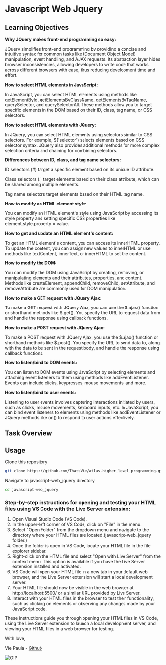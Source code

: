 # Javascript Web Jquery

## Learning Objectives

**Why JQuery makes front-end programming so easy:**

JQuery simplifies front-end programming by providing a concise and intuitive syntax for common tasks like  (Document Object Model) manipulation, event handling, and AJAX requests. Its abstraction layer hides browser inconsistencies, allowing developers to write code that works across different browsers with ease, thus reducing development time and effort.

**How to select HTML elements in JavaScript:**

In JavaScript, you can select HTML elements using methods like getElementById, getElementsByClassName, getElementsByTagName, querySelector, and querySelectorAll. These methods allow you to target specific elements in the DOM based on their ID, class, tag name, or CSS selectors.

**How to select HTML elements with JQuery:**

In JQuery, you can select HTML elements using selectors similar to CSS selectors. For example, $('selector') selects elements based on CSS selector syntax. JQuery also provides additional methods for more complex selection criteria and chaining for combining selectors.

**Differences between ID, class, and tag name selectors:**

ID selectors (#) target a specific element based on its unique ID attribute.

Class selectors (.) target elements based on their class attribute, which can be shared among multiple elements.

Tag name selectors target elements based on their HTML tag name.

**How to modify an HTML element style:**

You can modify an HTML element's style using JavaScript by accessing its style property and setting specific CSS properties like element.style.property = value.

**How to get and update an HTML element's content:**

To get an HTML element's content, you can access its innerHTML property. To update the content, you can assign new values to innerHTML or use methods like textContent, innerText, or innerHTML to set the content.

**How to modify the DOM:**

You can modify the DOM using JavaScript by creating, removing, or manipulating elements and their attributes, properties, and content. Methods like createElement, appendChild, removeChild, setAttribute, and removeAttribute are commonly used for DOM manipulation.

**How to make a GET request with JQuery Ajax:**

To make a GET request with JQuery Ajax, you can use the $.ajax() function or shorthand methods like $.get(). You specify the URL to request data from and handle the response using callback functions.

**How to make a POST request with JQuery Ajax:**

To make a POST request with JQuery Ajax, you use the $.ajax() function or shorthand methods like $.post(). You specify the URL to send data to, along with the data to be sent in the request body, and handle the response using callback functions.

**How to listen/bind to DOM events:**

You can listen to DOM events using JavaScript by selecting elements and attaching event listeners to them using methods like addEventListener. Events can include clicks, keypresses, mouse movements, and more.

**How to listen/bind to user events:**

Listening to user events involves capturing interactions initiated by users, such as clicks, mouse movements, keyboard inputs, etc. In JavaScript, you can bind event listeners to elements using methods like addEventListener or JQuery methods like on() to respond to user actions effectively.

## Task Overview




## Usage

Clone this repository

```bash
git clone https://github.com/ThatsVie/atlas-higher_level_programming.git
```

Navigate to javascript-web_jquery directory

```bash
cd javascript-web_jquery
```

###  Step-by-step instructions for opening and testing your HTML files using VS Code with the Live Server extension:

1. Open Visual Studio Code (VS Code).
2. In the upper-left corner of VS Code, click on "File" in the menu.
3. Select "Open Folder" from the dropdown menu and navigate to the directory where your HTML files are located.(javascript-web_jquery folder.)
4. Once the folder is open in VS Code, locate your HTML file in the file explorer sidebar.
5. Right-click on the HTML file and select "Open with Live Server" from the context menu. This option is available if you have the Live Server extension installed and activated.
6. VS Code will open your HTML file in a new tab in your default web browser, and the Live Server extension will start a local development server.
7. Your HTML file should now be visible in the web browser at http://localhost:5500/ or a similar URL provided by Live Server.
8. Interact with your HTML files in the browser to test their functionality, such as clicking on elements or observing any changes made by your JavaScript code.

These instructions guide you through opening your HTML files in VS Code, using the Live Server extension to launch a local development server, and viewing your HTML files in a web browser for testing.


With love,

Vie Paula - [Github](https://github.com/ThatsVie)

![OIP](https://github.com/ThatsVie/atlas-higher_level_programming/assets/143755961/611aaca7-adbd-4c3a-8ff5-100969eee9f0)


